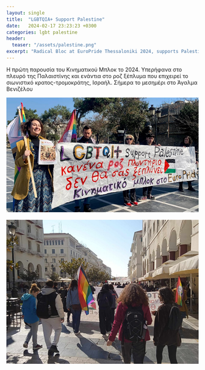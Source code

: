 ```yaml
---
layout: single
title:  "LGBTQIA+ Support Palestine"
date:   2024-02-17 23:23:23 +0300
categories: lgbt palestine
header:
  teaser: "/assets/palestine.png"
excerpt: "Radical Bloc at EuroPride Thessaloniki 2024, supports Palestine and opposes the pinkwashing attempts."
---
```

Η πρώτη παρουσία του Κινηματικού Μπλοκ το 2024. Υπερήφανα στο πλευρό της Παλαιστίνης και ενάντια στο ροζ ξέπλυμα που επιχειρεί το σιωνιστικό κρατος-τρομοκράτης, Ισραήλ.
Σήμερα το μεσημέρι στο Άγαλμα Βενιζέλου

![logo](/assets/lgbt.jpg)
\
\
![logo](/assets/lgbt2.jpg)
